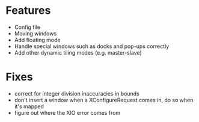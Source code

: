 # Features
- Config file
- Moving windows
- Add floating mode
- Handle special windows such as docks and pop-ups correctly
- Add other dynamic tiling modes (e.g. master-slave)

# Fixes
- correct for integer division inaccuracies in bounds
- don't insert a window when a XConfigureRequest comes in, do so when it's mapped
- figure out where the XIO error comes from
